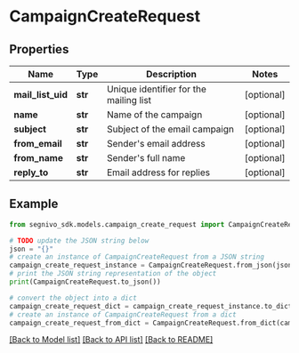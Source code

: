 # CampaignCreateRequest


## Properties

Name | Type | Description | Notes
------------ | ------------- | ------------- | -------------
**mail_list_uid** | **str** | Unique identifier for the mailing list | [optional] 
**name** | **str** | Name of the campaign | [optional] 
**subject** | **str** | Subject of the email campaign | [optional] 
**from_email** | **str** | Sender&#39;s email address | [optional] 
**from_name** | **str** | Sender&#39;s full name | [optional] 
**reply_to** | **str** | Email address for replies | [optional] 

## Example

```python
from segnivo_sdk.models.campaign_create_request import CampaignCreateRequest

# TODO update the JSON string below
json = "{}"
# create an instance of CampaignCreateRequest from a JSON string
campaign_create_request_instance = CampaignCreateRequest.from_json(json)
# print the JSON string representation of the object
print(CampaignCreateRequest.to_json())

# convert the object into a dict
campaign_create_request_dict = campaign_create_request_instance.to_dict()
# create an instance of CampaignCreateRequest from a dict
campaign_create_request_from_dict = CampaignCreateRequest.from_dict(campaign_create_request_dict)
```
[[Back to Model list]](../README.md#documentation-for-models) [[Back to API list]](../README.md#documentation-for-api-endpoints) [[Back to README]](../README.md)



